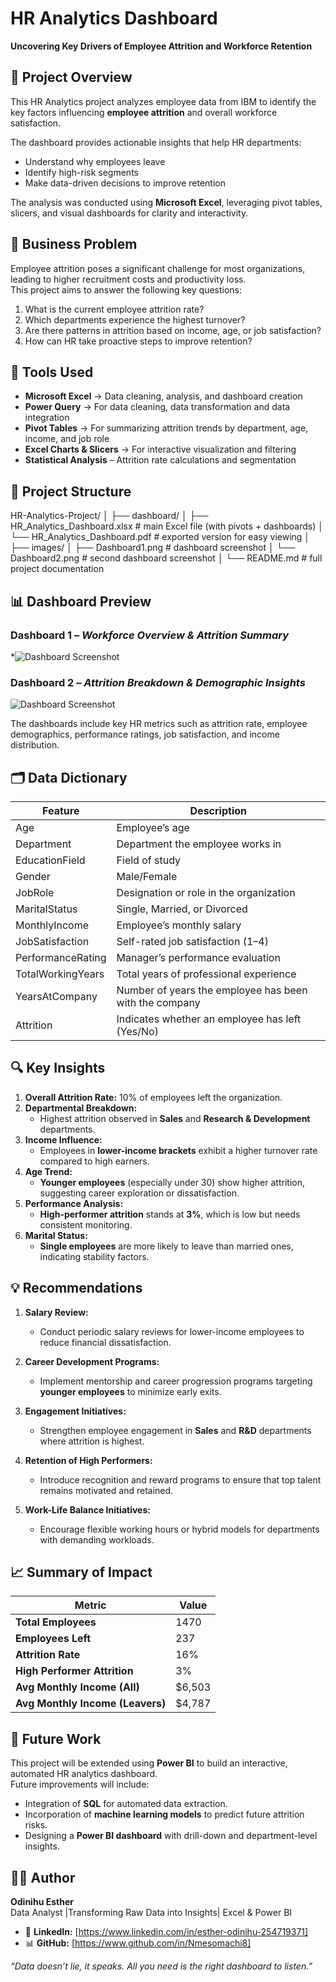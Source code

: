 # HR Analytics Dashboard  
**Uncovering Key Drivers of Employee Attrition and Workforce Retention**


## 📌 Project Overview  
This HR Analytics project analyzes employee data from IBM to identify the key factors influencing **employee attrition** and overall workforce satisfaction.  

The dashboard provides actionable insights that help HR departments:  
- Understand why employees leave  
- Identify high-risk segments  
- Make data-driven decisions to improve retention  

The analysis was conducted using **Microsoft Excel**, leveraging pivot tables, slicers, and visual dashboards for clarity and interactivity.


## 🎯 Business Problem  
Employee attrition poses a significant challenge for most organizations, leading to higher recruitment costs and productivity loss.  
This project aims to answer the following key questions:  

1. What is the current employee attrition rate?  
2. Which departments experience the highest turnover?  
3. Are there patterns in attrition based on income, age, or job satisfaction?  
4. How can HR take proactive steps to improve retention?

## 🧰 Tools Used
- **Microsoft Excel** → Data cleaning, analysis, and dashboard creation
- **Power Query** → For data cleaning, data transformation and data integration
- **Pivot Tables** → For summarizing attrition trends by department, age, income, and job role  
- **Excel Charts & Slicers** → For interactive visualization and filtering  
- **Statistical Analysis** – Attrition rate calculations and segmentation


## 📂 Project Structure
HR-Analytics-Project/
│
├── dashboard/
│   ├── HR_Analytics_Dashboard.xlsx      # main Excel file (with pivots + dashboards)
│   └── HR_Analytics_Dashboard.pdf       # exported version for easy viewing
│
├── images/
│   ├── Dashboard1.png                   # dashboard screenshot
│   └── Dashboard2.png                   # second dashboard screenshot
│
└── README.md                            # full project documentation



## 📊 Dashboard Preview  

### Dashboard 1 – *Workforce Overview & Attrition Summary*  
*![Dashboard Screenshot](images/Dashboard1.png)

### Dashboard 2 – *Attrition Breakdown & Demographic Insights*  
![Dashboard Screenshot](images/Dashboard2.png)

The dashboards include key HR metrics such as attrition rate, employee demographics, performance ratings, job satisfaction, and income distribution.  


## 🗂️ Data Dictionary  
| Feature | Description |
|----------|-------------|
| Age | Employee’s age |
| Department | Department the employee works in |
| EducationField | Field of study |
| Gender | Male/Female |
| JobRole | Designation or role in the organization |
| MaritalStatus | Single, Married, or Divorced |
| MonthlyIncome | Employee’s monthly salary |
| JobSatisfaction | Self-rated job satisfaction (1–4) |
| PerformanceRating | Manager’s performance evaluation |
| TotalWorkingYears | Total years of professional experience |
| YearsAtCompany | Number of years the employee has been with the company |
| Attrition | Indicates whether an employee has left (Yes/No) |



## 🔍 Key Insights  

1. **Overall Attrition Rate:** 10% of employees left the organization.  
2. **Departmental Breakdown:**  
   - Highest attrition observed in **Sales** and **Research & Development** departments.  
3. **Income Influence:**  
   - Employees in **lower-income brackets** exhibit a higher turnover rate compared to high earners.  
4. **Age Trend:**  
   - **Younger employees** (especially under 30) show higher attrition, suggesting career exploration or dissatisfaction.  
5. **Performance Analysis:**  
   - **High-performer attrition** stands at **3%**, which is low but needs consistent monitoring.  
6. **Marital Status:**  
   - **Single employees** are more likely to leave than married ones, indicating stability factors.  



## 💡 Recommendations  

1. **Salary Review:**  
   - Conduct periodic salary reviews for lower-income employees to reduce financial dissatisfaction.  

2. **Career Development Programs:**  
   - Implement mentorship and career progression programs targeting **younger employees** to minimize early exits.  

3. **Engagement Initiatives:**  
   - Strengthen employee engagement in **Sales** and **R&D** departments where attrition is highest.  

4. **Retention of High Performers:**  
   - Introduce recognition and reward programs to ensure that top talent remains motivated and retained.  

5. **Work-Life Balance Initiatives:**  
   - Encourage flexible working hours or hybrid models for departments with demanding workloads.  



## 📈 Summary of Impact  

| Metric | Value |
|---------|-------|
| **Total Employees** | 1470 |
| **Employees Left** | 237 |
| **Attrition Rate** | 16% |
| **High Performer Attrition** | 3% |
| **Avg Monthly Income (All)** | $6,503 |
| **Avg Monthly Income (Leavers)** | $4,787 |



## 🚀 Future Work  

This project will be extended using **Power BI** to build an interactive, automated HR analytics dashboard.  
Future improvements will include:  
- Integration of **SQL** for automated data extraction.  
- Incorporation of **machine learning models** to predict future attrition risks.  
- Designing a **Power BI dashboard** with drill-down and department-level insights.



## 👩‍💻 Author  
**Odinihu Esther**  
Data Analyst |Transforming Raw Data into Insights| Excel & Power BI

- 💼 **LinkedIn:** [https://www.linkedin.com/in/esther-odinihu-254719371]  
- 📊 **GitHub:** [https://www.github.com/in/Nmesomachi8]  



*“Data doesn’t lie, it speaks. All you need is the right dashboard to listen.”*
